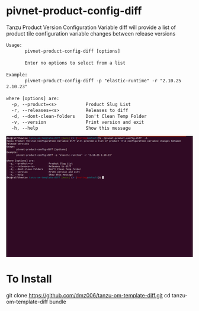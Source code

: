 # pivnet-product-config-diff

Tanzu Product Version Configuration Variable diff will provide a list of product tile configuration variable changes
between release versions

```
Usage:
       pivnet-product-config-diff [options]
       
       Enter no options to select from a list

Example:
       pivnet-product-config-diff -p "elastic-runtime" -r "2.10.25 2.10.23"

where [options] are:
  -p, --product=<s>           Product Slug List
  -r, --releases=<s>          Releases to diff
  -d, --dont-clean-folders    Don't Clean Temp Folder
  -v, --version               Print version and exit
  -h, --help                  Show this message
```
![alt text](https://raw.githubusercontent.com/dmz006/tanzu-om-template-diff/main/images/tanzu-product-config-diff.png "Sample Output")

# To Install
git clone https://github.com/dmz006/tanzu-om-template-diff.git
cd tanzu-om-template-diff
bundle
